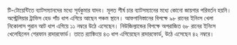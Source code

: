 টি-টোয়েন্টিতে ব্যাটসম্যানদের মধ্যে সূর্যকুমার যাদব। মূলত শীর্ষ চার ব্যাটসম্যানের মধ্যে কোনো জায়গার পরিবর্তন হয়নি। অস্ট্রেলিয়ার ট্রাভিস হেড পাঁচ ধাপ এগিয়ে আছেন পঞ্চম স্থানে। আফগানিস্তানের বিপক্ষে ৯৮ রানের ইনিংস খেলা নিকোলাস পুরান আট ধাপ এগিয়ে ১১ নম্বরে উঠে এসেছেন। নিউজিল্যান্ডের বিপক্ষে অপরাজিত ৬৮ রানের ইনিংস খেলেছিলেন শেরফান রাদারফোর্ড। তাতে র‌্যাঙ্কিংয়ে ৪৩ ধাপ এগিয়েছেন রাদারফোর্ড, উঠে এসেছেন ৪২ নম্বরে।
